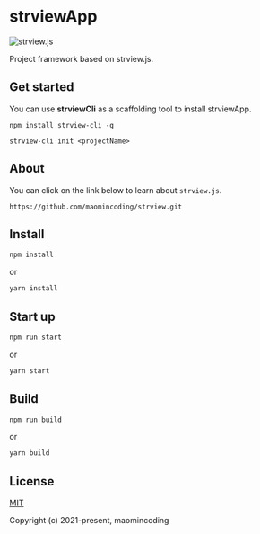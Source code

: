 # strviewApp
![strview.js](https://www.maomin.club/data/strview/logo.png)

Project framework based on strview.js.
## Get started
You can use **strviewCli** as a scaffolding tool to install strviewApp.
```shell
npm install strview-cli -g
```
```shell
strview-cli init <projectName>
```

## About

You can click on the link below to learn about `strview.js`.
```
https://github.com/maomincoding/strview.git
```

## Install

```bash
npm install
```
or
```bash
yarn install
```

## Start up

```bash
npm run start
```
or
```bash
yarn start
```

## Build

```bash
npm run build
```
or
```bash
yarn build
```

## License

[MIT](https://opensource.org/licenses/MIT)

Copyright (c) 2021-present, maomincoding